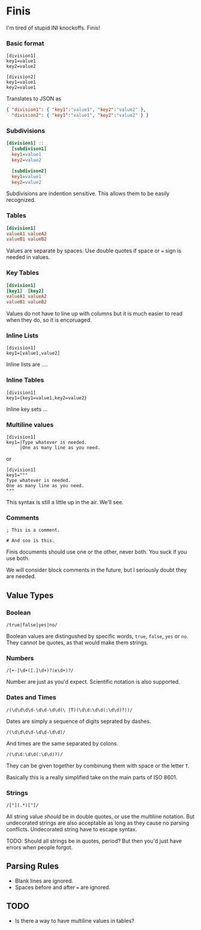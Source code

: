 Finis
=====

I'm tired of stupid INI knockoffs. Finis!


### Basic format

```
[division1]
key1=value1
key2=value2

[division2]
key1=value1
key2=value1
```

Translates to JSON as 

```json
{ "division1": { "key1":"value1", "key2":"value2" },
  "division2": { "key1":"value1", "key2":"value2" } }
```

### Subdivisions

```ini
[division1] ::
  [subdivison1]
  key1=value1
  key2=value2

  [subdivison2]
  key1=value1
  key2=value2
```

Subdivisions are indention sensitive. This allows them to be easily recognized.

### Tables

```ini
[division1]
valueA1 valueA2
valueB1 valueB2
```

Values are separate by spaces. Use double quotes if space or `=` sign is needed in values.


### Key Tables

```ini
[division1]
[key1]  [key2]
valueA1 valueA2
valueB1 valueB2
```

Values do not have to line up with columns but it is much easier to read when they do, so it is encoruaged.

### Inline Lists

```
[division1]
key1=[value1,value2]
```

Inline lists are ....

### Inline Tables

```
[division1]
key1={key1=value1,key2=value2}
```

Inline key sets ...


### Multiline values

```
[division1]
key1=|Type whatever is needed.
     |One as many line as you need.
```

or

```
[division1]
key1="""
Type whatever is needed.
One as many line as you need.
"""
```

This syntax is still a little up in the air. We'll see.


### Comments

```
; This is a comment.
```

```
# And soo is this.
```

Finis documents should use one or the other, never both. You suck if you use both.

We will consider block comments in the future, but I seriously doubt they are needed.


## Value Types

### Boolean

```
/true|false|yes|no/
```

Boolean values are distingushed by specific words, `true`, `false`, `yes` or `no`. They cannot be quotes, as that would make them strings.


### Numbers

```
/[+-]\d+([.]\d+)?(e\d+)?/
```

Number are just as you'd expect. Scientific notation is also supported.


### Dates and Times

```
/(\d\d\d\d-\d\d-\d\d(\ |T)(\d\d:\d\d(:\d\d)?))/
```

Dates are simply a sequence of digits seprated by dashes.

```
/(\d\d\d\d-\d\d-\d\d)/
```

And times are the same separated by colons.

```
/(\d\d:\d\d(:\d\d)?)/
```

They can be given together by combinung them with space or the letter `T`.

Basically this is a really simplified take on the main parts of ISO 8601.


### Strings

```
/["](.*)["]/
```

All string value *should* be in double quotes, or use the multiline notation. But undecorated strings are also acceptable as long as they cause no parsing conflicts. Undecorated string have to escape syntax.

TODO: Should all strings be in quotes, period? But then you'd just have errors when people forgot.


## Parsing Rules

* Blank lines are ignored.
* Spaces before and after `=` are ignored.


## TODO

* Is there a way to have multiline values in tables?


